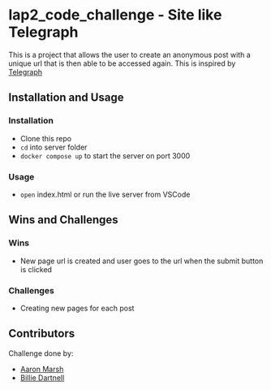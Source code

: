 # lap2_code_challenge - Site like Telegraph
This is a project that allows the user to create an anonymous post with a unique url that is then able to be accessed again.
This is inspired by [Telegraph](https://telegra.ph/)

## Installation and Usage

### Installation
- Clone this repo
- `cd` into server folder
- `docker compose up` to start the server on port 3000


### Usage
- `open` index.html or run the live server from VSCode


## Wins and Challenges

### Wins
- New page url is created and user goes to the url when the submit button is clicked

### Challenges
- Creating new pages for each post

## Contributors

Challenge done by: 


- <a href="https://github.com/Aaron-Marsh">Aaron Marsh</a>
- <a href="https://github.com/dartbill">Billie Dartnell</a>

